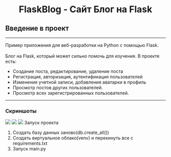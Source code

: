 <h1 align="center">FlaskBlog - Сайт Блог на Flask</h1>
<h2>Введение в проект</h2>
<hr>
<p>Пример приложения для веб-разработки на Python с помощью Flask. <br><br>
Блог на Flask, который может сильно помочь для изучения. В проекте есть: <br>
  <ul dir="auto">
<li>Создание поста, редактирование, удаление поста</li>
<li>Регистрация, авторизация, аутентификация пользователей</li>
<li>Изменения учетной записи, добавления аватарки в профиль</li>
<li>Просмотр постов других пользователей.</li>
<li>Просмотр всех зарегистрированных пользователей.</li>
</ul>
</p>

<hr>

<h3>Скриншоты</h3>
<img src="https://user-images.githubusercontent.com/107222527/188509474-c44a7e98-c51f-45b1-bb62-f41faaa7eae3.png" width=''>
<img src="https://user-images.githubusercontent.com/107222527/188509476-94510abb-4cd4-4cf3-8f3c-7f380c438b81.png" width=''>
<img src="https://user-images.githubusercontent.com/107222527/190019686-7a313f3d-a4cf-4303-b983-c2760a3db8b2.png" width=''>


</div

<h2>Запуск проекта</h2>

1. Создать базу данных заново(db.create_all())
3. Создать виртуальное облако(venv) и перекинуть все с requirements.txt 
4. Запуск main.py
